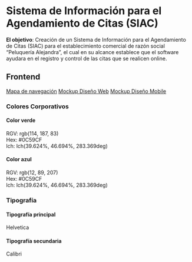 # Sistema de Información para el Agendamiento de Citas (SIAC)

**El objetivo**: Creación de un Sistema de Información para el Agendamiento de Citas (SIAC) para el establecimiento comercial de razón social “Peluquería Alejandra”, el cual en su alcance establece que el software ayudara en el registro y control de las citas que se realicen online.

## Frontend

[Mapa de navegación](https://app.moqups.com/asCByLW985OoXJ2hz03pb8gTUlOe5mUC/view/page/ad64222d5)
[Mockup Diseño Web](https://app.moqups.com/WCyHYsT53mDy4mQw8992Ki98H602vu4l/view/page/a1c1b8dec)
[Mockup Diseño Mobile](https://app.moqups.com/zQJl4y6f0ed9aOXVkge8CbH7nbDDUVwV/view/page/ad64222d5)

### Colores Corporativos

#### Color verde

RGV: rgb(114, 187, 83)  
Hex: #0C59CF  
lch: lch(39.624%, 46.694%, 283.369deg)

#### Color azul

RGV: rgb(12, 89, 207)  
Hex: #0C59CF  
lch: lch(39.624%, 46.694%, 283.369deg)

### Tipografía

#### Tipografía principal

Helvetica

#### Tipografía secundaria

Calibri